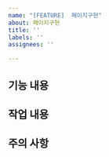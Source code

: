 ```yaml
---
name: "[FEATURE]  페이지구현"
about: 페이지구현
title: ''
labels: ''
assignees: ''

---
```


## 기능 내용

## 작업 내용

## 주의 사항
